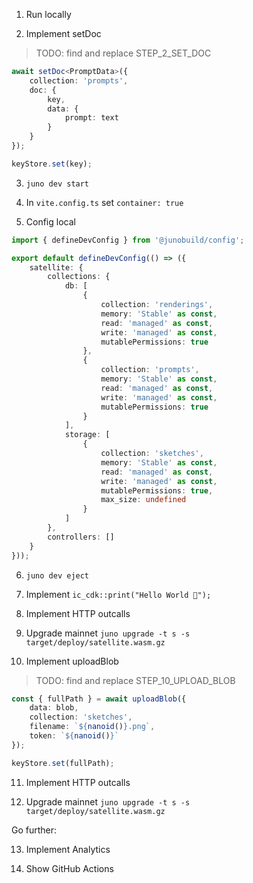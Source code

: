 1. Run locally

2. Implement setDoc

> TODO: find and replace STEP_2_SET_DOC

```typescript
await setDoc<PromptData>({
    collection: 'prompts',
    doc: {
        key,
        data: {
            prompt: text
        }
    }
});

keyStore.set(key);
```

3. `juno dev start`

4. In `vite.config.ts` set `container: true`

5. Config local

```typescript
import { defineDevConfig } from '@junobuild/config';

export default defineDevConfig(() => ({
	satellite: {
		collections: {
			db: [
				{
					collection: 'renderings',
					memory: 'Stable' as const,
					read: 'managed' as const,
					write: 'managed' as const,
					mutablePermissions: true
				},
				{
					collection: 'prompts',
					memory: 'Stable' as const,
					read: 'managed' as const,
					write: 'managed' as const,
					mutablePermissions: true
				}
			],
			storage: [
				{
					collection: 'sketches',
					memory: 'Stable' as const,
					read: 'managed' as const,
					write: 'managed' as const,
					mutablePermissions: true,
					max_size: undefined
				}
			]
		},
		controllers: []
	}
}));
```

6. `juno dev eject`

7. Implement `ic_cdk::print("Hello World 👋");`

8. Implement HTTP outcalls

9. Upgrade mainnet `juno upgrade -t s -s target/deploy/satellite.wasm.gz`

10. Implement uploadBlob

> TODO: find and replace STEP_10_UPLOAD_BLOB
 
```typescript
const { fullPath } = await uploadBlob({
    data: blob,
    collection: 'sketches',
    filename: `${nanoid()}.png`,
    token: `${nanoid()}`
});

keyStore.set(fullPath);
```

11. Implement HTTP outcalls

12. Upgrade mainnet `juno upgrade -t s -s target/deploy/satellite.wasm.gz`

Go further:

13. Implement Analytics

14. Show GitHub Actions